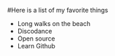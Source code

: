 #Here is a list of my favorite things
- Long walks on the beach
- Discodance
- Open source
- Learn Github
